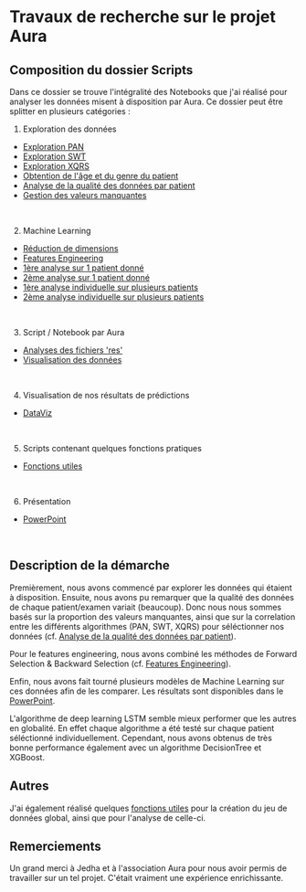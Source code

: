 # Travaux de recherche sur le projet Aura
## Composition du dossier Scripts

Dans ce dossier se trouve l'intégralité des Notebooks que j'ai réalisé pour analyser les données misent à disposition par Aura.
Ce dossier peut être splitter en plusieurs catégories :

1. Exploration des données
  - [Exploration PAN](Lorenzo/scripts/exploration_pan.ipynb)
  - [Exploration SWT](Lorenzo/scripts/exploration_swt.ipynb)
  - [Exploration XQRS](Lorenzo/scripts/exploration_xqrs.ipynb)
  - [Obtention de l'âge et du genre du patient](Lorenzo/scripts/get_age_genre.ipynb)
  - [Analyse de la qualité des données par patient](Lorenzo/scripts/groupby_patient.ipynb)
  - [Gestion des valeurs manquantes](Lorenzo/scripts/impute.ipynb)
  
  <br/>
  
 2. Machine Learning
  - [Réduction de dimensions](Lorenzo/scripts/pca.ipynb)
  - [Features Engineering](Lorenzo/scripts/features_importances.ipynb)
  - [1ère analyse sur 1 patient donné](Lorenzo/scripts/patient_11077.ipynb)
  - [2ème analyse sur 1 patient donné](Lorenzo/scripts/patient_9578.ipynb)
  - [1ère analyse individuelle sur plusieurs patients](Lorenzo/scripts/loop_over_patient.ipynb)
  - [2ème analyse individuelle sur plusieurs patients](Lorenzo/scripts/analyse_of_49_best_patients.ipynb)
   
  <br/>
  
 3. Script / Notebook par Aura
  - [ Analyses des fichiers 'res'](Lorenzo/Cardiac_features_computation_wrapper.py)
  - [ Visualisation des données](Lorenzo/SingleExamAnalysis.ipynb)
    
  <br/>
  
 4. Visualisation de nos résultats de prédictions
  - [DataViz](Lorenzo/vizualisations.ipynb)
    
  <br/>
    
 5. Scripts contenant quelques fonctions pratiques
  - [Fonctions utiles](Lorenzo/functions.py)
    
  <br/>
  
 6. Présentation
  - [PowerPoint](Presentation.pptx)
    
  <br/>
  
 ## Description de la démarche
 Premièrement, nous avons commencé par explorer les données qui étaient à disposition.
 Ensuite, nous avons pu remarquer que la qualité des données de chaque patient/examen variait (beaucoup). Donc nous
 nous sommes basés sur la proportion des valeurs manquantes, ainsi que sur la correlation entre les différents algorithmes (PAN, SWT, XQRS)
 pour séléctionner nos données (cf. [Analyse de la qualité des données par patient](Lorenzo/scripts/groupby_patient.ipynb)).
 
 Pour le features engineering, nous avons combiné les méthodes de Forward Selection & Backward Selection (cf. [Features Engineering](Lorenzo/scripts/features_importances.ipynb)).
 
 Enfin, nous avons fait tourné plusieurs modèles de Machine Learning sur ces données afin de les comparer. Les résultats sont disponibles
 dans le [PowerPoint](Presentation.pptx). 
 
 L'algorithme de deep learning LSTM semble mieux performer que les autres en globalité. En effet chaque algorithme a été testé 
 sur chaque patient séléctionné individuellement. Cependant, nous avons obtenus de très bonne performance également avec un 
 algorithme DecisionTree et XGBoost.
 
 ## Autres
 J'ai également réalisé quelques [fonctions utiles](Lorenzo/functions.py) pour la création du jeu de données global, ainsi que
 pour l'analyse de celle-ci.
 
 ## Remerciements
 Un grand merci à Jedha et à l'association Aura pour nous avoir permis de travailler sur un tel projet. C'était vraiment une
 expérience enrichissante.
  
  
